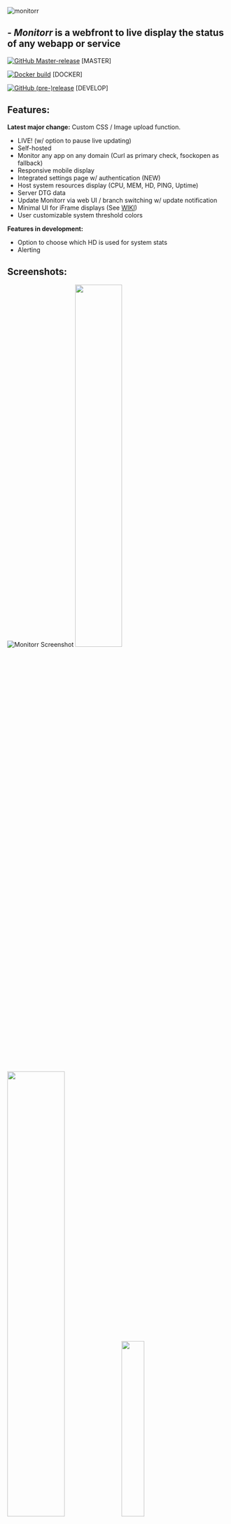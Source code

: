 ![monitorr](https://raw.githubusercontent.com/Monitorr/Monitorr/master/assets/img/monitorrbanner.png)


## - *Monitorr* is a webfront to live display the status of any webapp or service

[![GitHub Master-release](https://img.shields.io/github/release/monitorr/monitorr.svg?style=flat)](https://github.com/monitorr/monitorr/releases) [MASTER]

[![Docker build](https://img.shields.io/docker/build/monitorr/monitorr.svg?maxAge=2592000)](https://hub.docker.com/r/monitorr/monitorr/) [DOCKER]

[![GitHub (pre-)release](https://img.shields.io/github/release/monitorr/monitorr/all.svg)](https://github.com/monitorr/monitorr/releases) [DEVELOP]


## Features:

**Latest major change:** Custom CSS / Image upload function.

- LIVE! (w/ option to pause live updating)
- Self-hosted
- Monitor any app on any domain (Curl as primary check, fsockopen as fallback)
- Responsive mobile display
- Integrated settings page w/ authentication (NEW)
- Host system resources display (CPU, MEM, HD, PING, Uptime)
- Server DTG data
- Update Monitorr via web UI / branch switching w/ update notification
- Minimal UI for iFrame displays (See [WIKI](https://github.com/Monitorr/Monitorr/wiki/05-Integration:--Organizr))
- User customizable system threshold colors

**Features in development:**

- Option to choose which HD is used for system stats
- Alerting


## Screenshots:

![Monitorr Screenshot](https://i.imgur.com/h8S1976.png)
<img src="https://i.imgur.com/SwevXaG.png" width="46%"> <img src="https://i.imgur.com/eCyidGT.png" width="51%">
<img src="https://i.imgur.com/ejNyp3j.jpg" width="32%">  <img src="https://i.imgur.com/btxGuuo.png" width="32%"> <img src="https://i.imgur.com/YQV6FEJ.png" width="32%"> 



### Mobile:

![Monitorr Mobile SS](https://i.imgur.com/RKp2yiZ.jpg?1)


## Prerequisites:

1) [PHP](https://secure.php.net/downloads.php) (7.1+ recommended)
2) [PHP cURL](https://secure.php.net/manual/en/book.curl.php)
3) [PHP ZipArchive](http://www.php.net/manual/en/zip.installation.php)
4) [PHP PDO](http://php.net/manual/en/book.pdo.php)
5) [SQLite](https://www.sqlite.org/index.html)
6) [GIT](https://git-scm.com/download/win) (Recommended for Windows hosts (see wiki)

## Libraries used in this project:

- [Alpaca](https://github.com/gitana/alpaca/)
- [PHP Login](https://github.com/panique/php-login-one-file)
- [Form Validation](https://github.com/DrRoach/FormValidation)


## Quick Start:

- See full configuration instructions in the WiKi: https://github.com/Monitorr/Monitorr/wiki

1) Clone/download repository to your webserver
2) Make sure the user account that runs your webserver has RW access to the monitorr folder (eg. for linux it's usually www-data:www-data) - this is for updates to work properly.
3) Browse to <localhost\domain>/monitorr/index.php
4) Establish data directory, and user database.
5) Configure Monitorr
6) Chill


## Feature Requests:

 [![Feature Requests](https://cloud.githubusercontent.com/assets/390379/10127973/045b3a96-6560-11e5-9b20-31a2032956b2.png)](https://feathub.com/Monitorr/Monitorr)

**Current feature requests:**

[![Feature Requests](https://feathub.com/Monitorr/Monitorr?format=svg)](https://feathub.com/Monitorr/Monitorr)


## Connect:

- Need live help?  Join us on Discord:   [![Discord](https://img.shields.io/discord/102860784329052160.svg)](https://discord.gg/YKbRXtt)

- E-mail: monitorrapp@gmail.com

- Buy us a beer! Donate:        [![Donate](https://img.shields.io/badge/Donate-PayPal-green.svg)](https://paypal.me/monitorrapp)

- Check out our sister app **Logarr**:  https://github.com/Monitorr/Logarr

## About Us:

- [seanvree](https://github.com/seanvree) (Windows Wizard)
- [jonfinley](https://github.com/jonfinley) (Linux Dude)
- [wjbeckett](https://github.com/wjbeckett)

## Credits:

- [Causefx](https://github.com/Causefx)
- [Roxedux](https://github.com/si0972)
- [christronyxyocum](https://github.com/christronyxyocum)
- [rob1998](https://github.com/rob1998)
